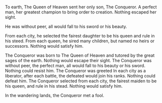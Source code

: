 To earth, The Queen of Heaven sent her only son, The Conqueror.
A perfect man, her greatest champion to bring order to creation.
Nothing escaped her sight.

He was without peer, all would fall to his sword or his beauty.


From each city, he selected the fairest daughter to be his queen and rule in his steed.
From each queen, he sired many children, but named no heirs or successors.
Nothing would satisfy him.


The Conqueror was born to The Queen of Heaven and tutored by the great sages of the earth.
Nothing would escape their sight.
The Conqueror was without peer, the perfect man, all would fall to his beauty or his sword.
Nothing could resist him.
The Conqueror was greeted In each city as a liberator, after each battle, the defeated would join his ranks.
Nothing could defeat him.
The Conqueror selected from each city, the fairest maiden to be his queen, and rule in his stead.
Nothing would satisfy him.

In the wandering lands, the Conqueror met a fool.
